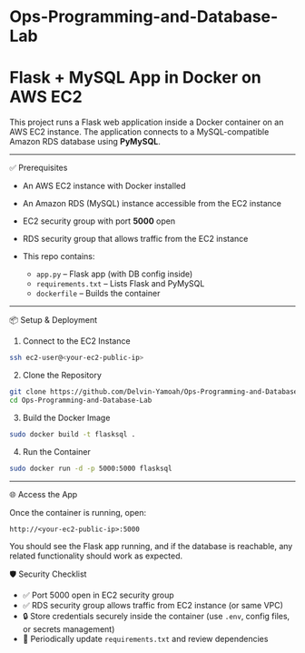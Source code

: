 # Ops-Programming-and-Database-Lab

# Flask + MySQL App in Docker on AWS EC2

This project runs a Flask web application inside a Docker container on an AWS EC2 instance. The application connects to a MySQL-compatible Amazon RDS database using **PyMySQL**.

---

✅ Prerequisites

- An AWS EC2 instance with Docker installed
- An Amazon RDS (MySQL) instance accessible from the EC2 instance
- EC2 security group with port **5000** open
- RDS security group that allows traffic from the EC2 instance
- This repo contains:

  - `app.py` – Flask app (with DB config inside)
  - `requirements.txt` – Lists Flask and PyMySQL
  - `dockerfile` – Builds the container

---

📦 Setup & Deployment

1. Connect to the EC2 Instance

```bash
ssh ec2-user@<your-ec2-public-ip>
```

2. Clone the Repository

```bash
git clone https://github.com/Delvin-Yamoah/Ops-Programming-and-Database-Lab.git
cd Ops-Programming-and-Database-Lab
```

3. Build the Docker Image

```bash
sudo docker build -t flasksql .
```

4. Run the Container

```bash
sudo docker run -d -p 5000:5000 flasksql
```

---

🌐 Access the App

Once the container is running, open:

```
http://<your-ec2-public-ip>:5000
```

You should see the Flask app running, and if the database is reachable, any related functionality should work as expected.

🛡️ Security Checklist

- ✅ Port 5000 open in EC2 security group
- ✅ RDS security group allows traffic from EC2 instance (or same VPC)
- 🔒 Store credentials securely inside the container (use `.env`, config files, or secrets management)
- 🔄 Periodically update `requirements.txt` and review dependencies

